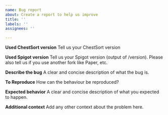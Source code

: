```yaml
---
name: Bug report
about: Create a report to help us improve
title: ''
labels: ''
assignees: ''

---
```


**Used ChestSort version**
Tell us your ChestSort version

**Used Spigot version**
Tell us your Spigot version (output of /version). Please also tell us if you use another fork like Paper, etc.

**Describe the bug**
A clear and concise description of what the bug is.

**To Reproduce**
How can the behaviour be reproduced?

**Expected behavior**
A clear and concise description of what you expected to happen.

**Additional context**
Add any other context about the problem here.
